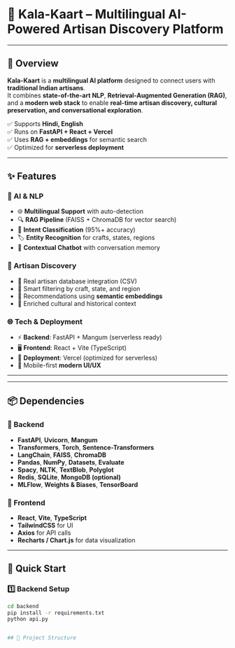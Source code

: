 # 🎨 Kala-Kaart – Multilingual AI-Powered Artisan Discovery Platform  


---

## 📖 Overview  
**Kala-Kaart** is a **multilingual AI platform** designed to connect users with **traditional Indian artisans**.  
It combines **state-of-the-art NLP**, **Retrieval-Augmented Generation (RAG)**, and a **modern web stack** to enable **real-time artisan discovery, cultural preservation, and conversational exploration**.  

✅ Supports **Hindi, English**  
✅ Runs on **FastAPI + React + Vercel**  
✅ Uses **RAG + embeddings** for semantic search  
✅ Optimized for **serverless deployment**  

---

## ✨ Features  

### 🧠 AI & NLP
- 🌐 **Multilingual Support** with auto-detection  
- 🔍 **RAG Pipeline** (FAISS + ChromaDB for vector search)  
- 🤖 **Intent Classification** (95%+ accuracy)  
- 🏷️ **Entity Recognition** for crafts, states, regions  
- 💬 **Contextual Chatbot** with conversation memory  

### 🎨 Artisan Discovery
- 📂 Real artisan database integration (CSV)  
- 🎯 Smart filtering by craft, state, and region  
- 🔗 Recommendations using **semantic embeddings**  
- 📖 Enriched cultural and historical context  

### 🌐 Tech & Deployment
- ⚡ **Backend**: FastAPI + Mangum (serverless ready)  
- 🖥️ **Frontend**: React + Vite (TypeScript)  
- 🚀 **Deployment**: Vercel (optimized for serverless)  
- 📱 Mobile-first **modern UI/UX**  

---

---

## 📦 Dependencies  

### 🔹 Backend
- **FastAPI**, **Uvicorn**, **Mangum**  
- **Transformers**, **Torch**, **Sentence-Transformers**  
- **LangChain**, **FAISS**, **ChromaDB**  
- **Pandas**, **NumPy**, **Datasets**, **Evaluate**  
- **Spacy**, **NLTK**, **TextBlob**, **Polyglot**  
- **Redis**, **SQLite**, **MongoDB (optional)**  
- **MLFlow**, **Weights & Biases**, **TensorBoard**  

### 🔹 Frontend
- **React**, **Vite**, **TypeScript**  
- **TailwindCSS** for UI  
- **Axios** for API calls  
- **Recharts / Chart.js** for data visualization  

---

## 🚀 Quick Start  

### 1️⃣ Backend Setup
```bash
cd backend
pip install -r requirements.txt
python api.py


## 📂 Project Structure  

